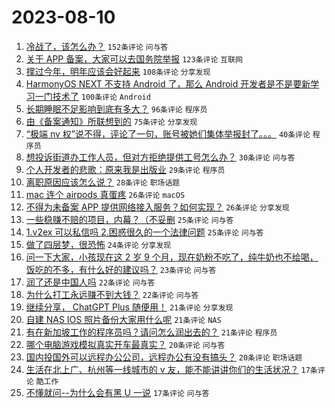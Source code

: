 # 2023-08-10

1. [冷战了，该怎么办？](https://www.v2ex.com/t/963959) `152条评论` `问与答`
1. [关于 APP 备案，大家可以去国务院举报](https://www.v2ex.com/t/964007) `123条评论` `互联网`
1. [撑过今年，明年应该会好起来](https://www.v2ex.com/t/963963) `108条评论` `分享发现`
1. [HarmonyOS NEXT 不支持 Android 了，那么 Android 开发者是不是要新学习一门技术了](https://www.v2ex.com/t/963995) `100条评论` `Android`
1. [长期睡眠不足影响到底有多大？](https://www.v2ex.com/t/963976) `96条评论` `程序员`
1. [由《备案通知》所联想到的](https://www.v2ex.com/t/963938) `75条评论` `分享发现`
1. [“极端 nv 权”说不得，评论了一句，账号被她们集体举报封了。。。](https://www.v2ex.com/t/964010) `40条评论` `程序员`
1. [想投诉街道办工作人员，但对方拒绝提供工号怎么办？](https://www.v2ex.com/t/963992) `30条评论` `问与答`
1. [个人开发者的悲歌：原来我是出版业](https://www.v2ex.com/t/964112) `29条评论` `程序员`
1. [离职原因应该怎么说？](https://www.v2ex.com/t/964052) `28条评论` `职场话题`
1. [mac 连个 airpods 真蛋疼](https://www.v2ex.com/t/964030) `26条评论` `macOS`
1. [不得为未备案 APP 提供网络接入服务？如何实现？](https://www.v2ex.com/t/964024) `26条评论` `分享发现`
1. [一些稳赚不赔的项目，内幕？（不妥删](https://www.v2ex.com/t/964136) `25条评论` `问与答`
1. [1.v2ex 可以私信吗 2.困惑很久的一个法律问题](https://www.v2ex.com/t/963939) `25条评论` `问与答`
1. [做了四层梦，很恐怖](https://www.v2ex.com/t/964081) `24条评论` `分享发现`
1. [问一下大家，小孩现在这 2 岁 9 个月，现在奶粉不吃了，纯牛奶也不给喝，饭吃的不多，有什么好的建议吗？](https://www.v2ex.com/t/963979) `23条评论` `问与答`
1. [润了还是中国人吗](https://www.v2ex.com/t/964149) `22条评论` `问与答`
1. [为什么打工永远赚不到大钱？](https://www.v2ex.com/t/964049) `22条评论` `问与答`
1. [继续分享， ChatGPT Plus 随便用！](https://www.v2ex.com/t/964134) `21条评论` `分享发现`
1. [自建 NAS IOS 照片备份大家用什么呢](https://www.v2ex.com/t/964029) `21条评论` `NAS`
1. [有在新加坡工作的程序员吗？请问怎么润出去的？](https://www.v2ex.com/t/963982) `21条评论` `程序员`
1. [哪个电脑游戏模拟真实开车最真实？](https://www.v2ex.com/t/964022) `20条评论` `问与答`
1. [国内投国外可以远程办公公司，远程办公有没有搞头？](https://www.v2ex.com/t/964003) `20条评论` `职场话题`
1. [生活在北上广、杭州等一线城市的 v 友，能不能讲讲你们的生活状况？](https://www.v2ex.com/t/964120) `17条评论` `酷工作`
1. [不懂就问--为什么会有黑 U 一说](https://www.v2ex.com/t/963974) `17条评论` `问与答`
